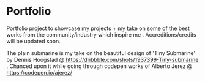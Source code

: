 # Portfolio

Portfolio project to showcase my projects + my take on some of the best works from the community/industry which inspire me . Accreditions/credits will be updated soon. 

The plain submarine is my take on the beautiful design of 'Tiny Submarine' by 
Dennis Hoogstad @ https://dribbble.com/shots/1937399-Tiny-submarine . Chanced upon it while going through codepen works of  Alberto Jerez @ https://codepen.io/ajerez/
